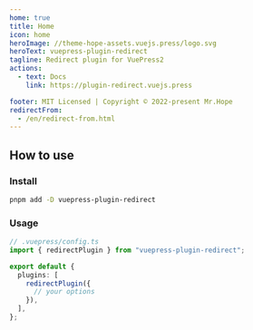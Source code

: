 ```yaml
---
home: true
title: Home
icon: home
heroImage: //theme-hope-assets.vuejs.press/logo.svg
heroText: vuepress-plugin-redirect
tagline: Redirect plugin for VuePress2
actions:
  - text: Docs
    link: https://plugin-redirect.vuejs.press

footer: MIT Licensed | Copyright © 2022-present Mr.Hope
redirectFrom:
  - /en/redirect-from.html
---
```


## How to use

### Install

```bash
pnpm add -D vuepress-plugin-redirect
```

### Usage

```ts
// .vuepress/config.ts
import { redirectPlugin } from "vuepress-plugin-redirect";

export default {
  plugins: [
    redirectPlugin({
      // your options
    }),
  ],
};
```
